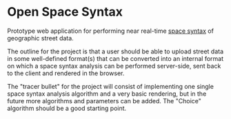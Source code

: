 Open Space Syntax
===============

Prototype web application for performing near real-time <a href="http://en.wikipedia.org/wiki/Space_syntax">space syntax</a> of geographic street data.

The outline for the project is that a user should be able to upload street data in some well-defined format(s) that can be converted into an internal format on which a space syntax analysis can be performed server-side, sent back to the client and rendered in the browser.

The "tracer bullet" for the project will consist of implementing one single space syntax analysis algorithm and a very basic rendering, but in the future more algorithms and parameters can be added. The "Choice" algorithm should be a good starting point.
